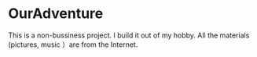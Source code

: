 # OurAdventure
This is a non-bussiness project. I build it out of my hobby. All the materials (pictures, music ）are from the Internet.

